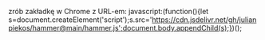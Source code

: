 zrób zakładkę w Chrome z URL-em: javascript:(function(){let s=document.createElement('script');s.src='https://cdn.jsdelivr.net/gh/julianpiekos/hammer@main/hammer.js';document.body.appendChild(s);})();
